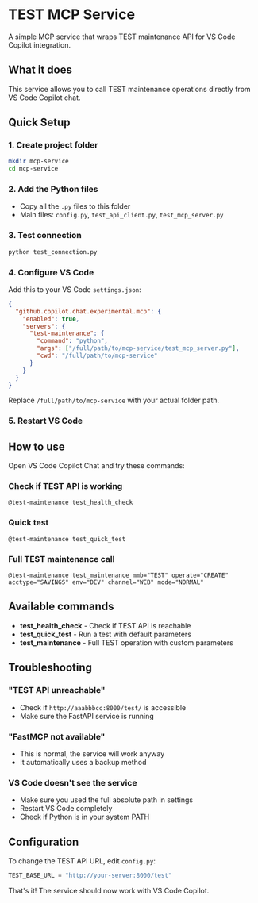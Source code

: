 # TEST MCP Service

A simple MCP service that wraps TEST maintenance API for VS Code Copilot integration.

## What it does

This service allows you to call TEST maintenance operations directly from VS Code Copilot chat.

## Quick Setup

### 1. Create project folder
```bash
mkdir mcp-service
cd mcp-service
```

### 2. Add the Python files
- Copy all the `.py` files to this folder
- Main files: `config.py`, `test_api_client.py`, `test_mcp_server.py`

### 3. Test connection
```bash
python test_connection.py
```

### 4. Configure VS Code

Add this to your VS Code `settings.json`:

```json
{
  "github.copilot.chat.experimental.mcp": {
    "enabled": true,
    "servers": {
      "test-maintenance": {
        "command": "python",
        "args": ["/full/path/to/mcp-service/test_mcp_server.py"],
        "cwd": "/full/path/to/mcp-service"
      }
    }
  }
}
```

Replace `/full/path/to/mcp-service` with your actual folder path.

### 5. Restart VS Code

## How to use

Open VS Code Copilot Chat and try these commands:

### Check if TEST API is working
```
@test-maintenance test_health_check
```

### Quick test
```
@test-maintenance test_quick_test
```

### Full TEST maintenance call
```
@test-maintenance test_maintenance mmb="TEST" operate="CREATE" acctype="SAVINGS" env="DEV" channel="WEB" mode="NORMAL"
```

## Available commands

- **test_health_check** - Check if TEST API is reachable
- **test_quick_test** - Run a test with default parameters  
- **test_maintenance** - Full TEST operation with custom parameters

## Troubleshooting

### "TEST API unreachable"
- Check if `http://aaabbbcc:8000/test/` is accessible
- Make sure the FastAPI service is running

### "FastMCP not available" 
- This is normal, the service will work anyway
- It automatically uses a backup method

### VS Code doesn't see the service
- Make sure you used the full absolute path in settings
- Restart VS Code completely
- Check if Python is in your system PATH

## Configuration

To change the TEST API URL, edit `config.py`:

```python
TEST_BASE_URL = "http://your-server:8000/test"
```

That's it! The service should now work with VS Code Copilot.
